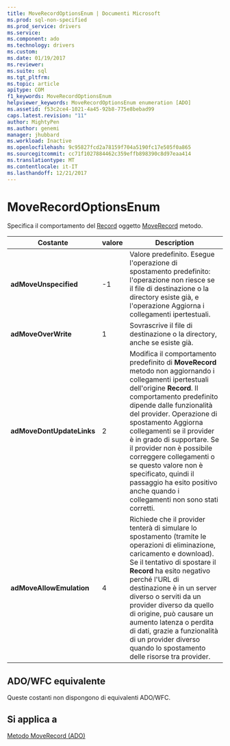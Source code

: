 ```yaml
---
title: MoveRecordOptionsEnum | Documenti Microsoft
ms.prod: sql-non-specified
ms.prod_service: drivers
ms.service: 
ms.component: ado
ms.technology: drivers
ms.custom: 
ms.date: 01/19/2017
ms.reviewer: 
ms.suite: sql
ms.tgt_pltfrm: 
ms.topic: article
apitype: COM
f1_keywords: MoveRecordOptionsEnum
helpviewer_keywords: MoveRecordOptionsEnum enumeration [ADO]
ms.assetid: f53c2ce4-1021-4a45-92b8-775e8bebad99
caps.latest.revision: "11"
author: MightyPen
ms.author: genemi
manager: jhubbard
ms.workload: Inactive
ms.openlocfilehash: 9c95827fcd2a78159f704a5190fc17e505f0a865
ms.sourcegitcommit: cc71f1027884462c359effb898390c8d97eaa414
ms.translationtype: MT
ms.contentlocale: it-IT
ms.lasthandoff: 12/21/2017
---
```

# <a name="moverecordoptionsenum"></a>MoveRecordOptionsEnum
Specifica il comportamento del [Record](../../../ado/reference/ado-api/record-object-ado.md) oggetto [MoveRecord](../../../ado/reference/ado-api/moverecord-method-ado.md) metodo.  
  
|Costante|valore|Description|  
|--------------|-----------|-----------------|  
|**adMoveUnspecified**|-1|Valore predefinito. Esegue l'operazione di spostamento predefinito: l'operazione non riesce se il file di destinazione o la directory esiste già, e l'operazione Aggiorna i collegamenti ipertestuali.|  
|**adMoveOverWrite**|1|Sovrascrive il file di destinazione o la directory, anche se esiste già.|  
|**adMoveDontUpdateLinks**|2|Modifica il comportamento predefinito di **MoveRecord** metodo non aggiornando i collegamenti ipertestuali dell'origine **Record**. Il comportamento predefinito dipende dalle funzionalità del provider. Operazione di spostamento Aggiorna collegamenti se il provider è in grado di supportare. Se il provider non è possibile correggere collegamenti o se questo valore non è specificato, quindi il passaggio ha esito positivo anche quando i collegamenti non sono stati corretti.|  
|**adMoveAllowEmulation**|4|Richiede che il provider tenterà di simulare lo spostamento (tramite le operazioni di eliminazione, caricamento e download). Se il tentativo di spostare il **Record** ha esito negativo perché l'URL di destinazione è in un server diverso o serviti da un provider diverso da quello di origine, può causare un aumento latenza o perdita di dati, grazie a funzionalità di un provider diverso quando lo spostamento delle risorse tra provider.|  
  
## <a name="adowfc-equivalent"></a>ADO/WFC equivalente  
 Queste costanti non dispongono di equivalenti ADO/WFC.  
  
## <a name="applies-to"></a>Si applica a  
 [Metodo MoveRecord (ADO)](../../../ado/reference/ado-api/moverecord-method-ado.md)
